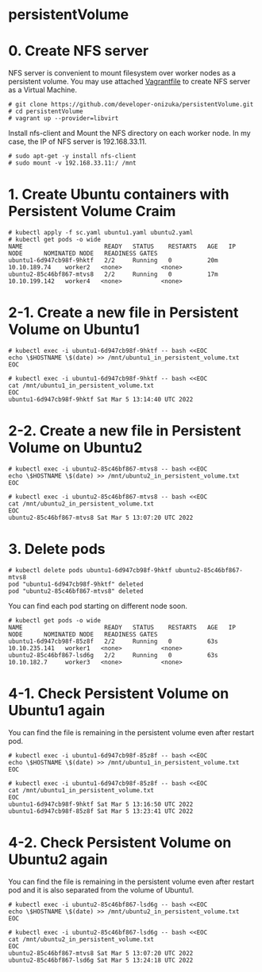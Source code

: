 # persistentVolume

# 0. Create NFS server
NFS server is convenient to mount filesystem over worker nodes as a persistent volume. You may use attached [Vagrantfile](https://github.com/developer-onizuka/persistentVolume/blob/main/Vagrantfile) to create NFS server as a Virtual Machine.
```
# git clone https://github.com/developer-onizuka/persistentVolume.git
# cd persistentVolume
# vagrant up --provider=libvirt
```
Install nfs-client and Mount the NFS directory on each worker node. In my case, the IP of NFS server is 192.168.33.11.
```
# sudo apt-get -y install nfs-client
# sudo mount -v 192.168.33.11:/ /mnt
```

# 1. Create Ubuntu containers with Persistent Volume Craim
```
# kubectl apply -f sc.yaml ubuntu1.yaml ubuntu2.yaml
# kubectl get pods -o wide
NAME                       READY   STATUS    RESTARTS   AGE   IP              NODE      NOMINATED NODE   READINESS GATES
ubuntu1-6d947cb98f-9hktf   2/2     Running   0          20m   10.10.189.74    worker2   <none>           <none>
ubuntu2-85c46bf867-mtvs8   2/2     Running   0          17m   10.10.199.142   worker4   <none>           <none>
```

# 2-1. Create a new file in Persistent Volume on Ubuntu1
```
# kubectl exec -i ubuntu1-6d947cb98f-9hktf -- bash <<EOC
echo \$HOSTNAME \$(date) >> /mnt/ubuntu1_in_persistent_volume.txt
EOC

# kubectl exec -i ubuntu1-6d947cb98f-9hktf -- bash <<EOC
cat /mnt/ubuntu1_in_persistent_volume.txt
EOC
ubuntu1-6d947cb98f-9hktf Sat Mar 5 13:14:40 UTC 2022
```

# 2-2. Create a new file in Persistent Volume on Ubuntu2
```
# kubectl exec -i ubuntu2-85c46bf867-mtvs8 -- bash <<EOC
echo \$HOSTNAME \$(date) >> /mnt/ubuntu2_in_persistent_volume.txt
EOC

# kubectl exec -i ubuntu2-85c46bf867-mtvs8 -- bash <<EOC
cat /mnt/ubuntu2_in_persistent_volume.txt
EOC
ubuntu2-85c46bf867-mtvs8 Sat Mar 5 13:07:20 UTC 2022
```

# 3. Delete pods
```
# kubectl delete pods ubuntu1-6d947cb98f-9hktf ubuntu2-85c46bf867-mtvs8 
pod "ubuntu1-6d947cb98f-9hktf" deleted
pod "ubuntu2-85c46bf867-mtvs8" deleted
```
You can find each pod starting on different node soon.
```
# kubectl get pods -o wide 
NAME                       READY   STATUS    RESTARTS   AGE   IP              NODE      NOMINATED NODE   READINESS GATES
ubuntu1-6d947cb98f-85z8f   2/2     Running   0          63s   10.10.235.141   worker1   <none>           <none>
ubuntu2-85c46bf867-lsd6g   2/2     Running   0          63s   10.10.182.7     worker3   <none>           <none>
```

# 4-1. Check Persistent Volume on Ubuntu1 again
You can find the file is remaining in the persistent volume even after restart pod. 
```
# kubectl exec -i ubuntu1-6d947cb98f-85z8f -- bash <<EOC
echo \$HOSTNAME \$(date) >> /mnt/ubuntu1_in_persistent_volume.txt
EOC

# kubectl exec -i ubuntu1-6d947cb98f-85z8f -- bash <<EOC
cat /mnt/ubuntu1_in_persistent_volume.txt
EOC
ubuntu1-6d947cb98f-9hktf Sat Mar 5 13:16:50 UTC 2022
ubuntu1-6d947cb98f-85z8f Sat Mar 5 13:23:41 UTC 2022
```

# 4-2. Check Persistent Volume on Ubuntu2 again
You can find the file is remaining in the persistent volume even after restart pod and it is also separated from the volume of Ubuntu1.
```
# kubectl exec -i ubuntu2-85c46bf867-lsd6g -- bash <<EOC
echo \$HOSTNAME \$(date) >> /mnt/ubuntu2_in_persistent_volume.txt
EOC

# kubectl exec -i ubuntu2-85c46bf867-lsd6g -- bash <<EOC
cat /mnt/ubuntu2_in_persistent_volume.txt
EOC
ubuntu2-85c46bf867-mtvs8 Sat Mar 5 13:07:20 UTC 2022
ubuntu2-85c46bf867-lsd6g Sat Mar 5 13:24:18 UTC 2022
```
